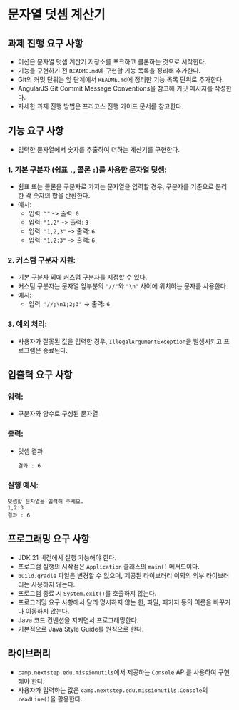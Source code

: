 # 문자열 덧셈 계산기

## 과제 진행 요구 사항
- 미션은 문자열 덧셈 계산기 저장소를 포크하고 클론하는 것으로 시작한다.
- 기능을 구현하기 전 `README.md`에 구현할 기능 목록을 정리해 추가한다.
- Git의 커밋 단위는 앞 단계에서 `README.md`에 정리한 기능 목록 단위로 추가한다.
- AngularJS Git Commit Message Conventions을 참고해 커밋 메시지를 작성한다.
- 자세한 과제 진행 방법은 프리코스 진행 가이드 문서를 참고한다.

## 기능 요구 사항
- 입력한 문자열에서 숫자를 추출하여 더하는 계산기를 구현한다.

### 1. 기본 구분자 (쉼표 `,`, 콜론 `:`)를 사용한 문자열 덧셈:
   - 쉼표 또는 콜론을 구분자로 가지는 문자열을 입력할 경우, 구분자를 기준으로 분리한 각 숫자의 합을 반환한다.
   - 예시: 
     - 입력: `""` -> 출력: `0`
     - 입력: `"1,2"` -> 출력: `3`
     - 입력: `"1,2,3"` -> 출력: `6`
     - 입력: `"1,2:3"` -> 출력: `6`

### 2. 커스텀 구분자 지원:
   - 기본 구분자 외에 커스텀 구분자를 지정할 수 있다.
   - 커스텀 구분자는 문자열 앞부분의 `"//"`와 `"\n"` 사이에 위치하는 문자를 사용한다.
   - 예시: 
     - 입력: `"//;\n1;2;3"` -> 출력: `6`

### 3. 예외 처리:
   - 사용자가 잘못된 값을 입력한 경우, `IllegalArgumentException`을 발생시키고 프로그램은 종료된다.

## 입출력 요구 사항

### 입력:
- 구분자와 양수로 구성된 문자열

### 출력:
- 덧셈 결과

  ```
  결과 : 6
  ```

### 실행 예시:
  ```
  덧셈할 문자열을 입력해 주세요.
  1,2:3
  결과 : 6
  ```

## 프로그래밍 요구 사항
- JDK 21 버전에서 실행 가능해야 한다.
- 프로그램 실행의 시작점은 `Application` 클래스의 `main()` 메서드이다.
- `build.gradle` 파일은 변경할 수 없으며, 제공된 라이브러리 이외의 외부 라이브러리는 사용하지 않는다.
- 프로그램 종료 시 `System.exit()`를 호출하지 않는다.
- 프로그래밍 요구 사항에서 달리 명시하지 않는 한, 파일, 패키지 등의 이름을 바꾸거나 이동하지 않는다.
- Java 코드 컨벤션을 지키면서 프로그래밍한다.
- 기본적으로 Java Style Guide를 원칙으로 한다.

## 라이브러리
- `camp.nextstep.edu.missionutils`에서 제공하는 `Console` API를 사용하여 구현해야 한다.
- 사용자가 입력하는 값은 `camp.nextstep.edu.missionutils.Console`의 `readLine()`을 활용한다.

